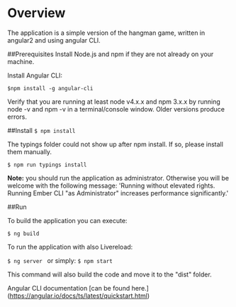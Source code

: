 # Overview
The application is a simple version of the hangman game, written in angular2 and using angular CLI.

##Prerequisites
Install Node.js and npm if they are not already on your machine.

Install Angular CLI:

`
$npm install -g angular-cli
`

Verify that you are running at least node v4.x.x and npm 3.x.x by running node -v and npm -v in a terminal/console window. Older versions produce errors.

##Install
`$ npm install`

The typings folder could not show up after npm install. If so, please install them manually.

`
$ npm run typings install
`

**Note:** you should run the application as administrator. Otherwise you will be welcome with the following message: 
'Running without elevated rights. Running Ember CLI "as Administrator" increases performance significantly.'

##Run

To build the application you can execute:

`
$ ng build
`

To run the application with also Livereload:

`
$ ng server 
`
or simply: 
`
$ npm start 
`

This command will also build the code and move it to the "dist" folder.

Angular CLI documentation [can be found here.] (https://angular.io/docs/ts/latest/quickstart.html)
